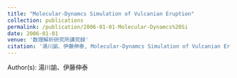 ```yaml
---
title: "Molecular-Dynamcs Simulation of Vulcanian Eruption"
collection: publications
permalink: /publication/2006-01-01-Molecular-Dynamcs%20Si
date: 2006-01-01
venue: '数理解析研究所講究録'
citation: '湯川諭、伊藤伸泰, Molecular-Dynamcs Simulation of Vulcanian Eruption, 数理解析研究所講究録, <b>1472</b>, 232, (2006)'
---
```


Author(s): 湯川諭、伊藤伸泰
